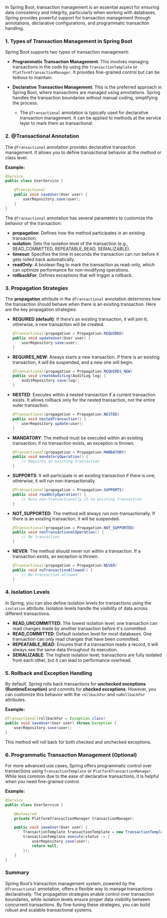 In Spring Boot, transaction management is an essential aspect for ensuring data consistency and integrity, particularly when working with databases. Spring provides powerful support for transaction management through annotations, declarative configurations, and programmatic transaction handling.

### 1. **Types of Transaction Management in Spring Boot**

Spring Boot supports two types of transaction management:

- **Programmatic Transaction Management**: This involves managing transactions in the code by using the `TransactionTemplate` or `PlatformTransactionManager`. It provides fine-grained control but can be tedious to maintain.
  
- **Declarative Transaction Management**: This is the preferred approach in Spring Boot, where transactions are managed using annotations. Spring handles the transaction boundaries without manual coding, simplifying the process.

   - The `@Transactional` annotation is typically used for declarative transaction management. It can be applied to methods at the service layer to mark them as transactional.

### 2. **@Transactional Annotation**

The `@Transactional` annotation provides declarative transaction management. It allows you to define transactional behavior at the method or class level.

**Example:**

```java
@Service
public class UserService {

    @Transactional
    public void saveUser(User user) {
        userRepository.save(user);
    }
}
```

The `@Transactional` annotation has several parameters to customize the behavior of the transaction:
- **propagation**: Defines how the method participates in an existing transaction.
- **isolation**: Sets the isolation level of the transaction (e.g., READ_COMMITTED, REPEATABLE_READ, SERIALIZABLE).
- **timeout**: Specifies the time in seconds the transaction can run before it gets rolled back automatically.
- **readOnly**: A boolean flag to mark the transaction as read-only, which can optimize performance for non-modifying operations.
- **rollbackFor**: Defines exceptions that will trigger a rollback.

### 3. **Propagation Strategies**

The **propagation** attribute in the `@Transactional` annotation determines how the transaction should behave when there is an existing transaction. Here are the key propagation strategies:

- **REQUIRED (default)**: If there’s an existing transaction, it will join it; otherwise, a new transaction will be created.
  
  ```java
  @Transactional(propagation = Propagation.REQUIRED)
  public void updateUser(User user) {
      userRepository.save(user);
  }
  ```

- **REQUIRES_NEW**: Always starts a new transaction. If there is an existing transaction, it will be suspended, and a new one will begin.
  
  ```java
  @Transactional(propagation = Propagation.REQUIRES_NEW)
  public void createAuditLog(AuditLog log) {
      auditRepository.save(log);
  }
  ```

- **NESTED**: Executes within a nested transaction if a current transaction exists. It allows rollback only for the nested transaction, not the entire outer transaction.
  
  ```java
  @Transactional(propagation = Propagation.NESTED)
  public void nestedTransaction() {
      userRepository.update(user);
  }
  ```

- **MANDATORY**: The method must be executed within an existing transaction; if no transaction exists, an exception is thrown.
  
  ```java
  @Transactional(propagation = Propagation.MANDATORY)
  public void mandatoryOperation() {
      // Requires an existing transaction
  }
  ```

- **SUPPORTS**: It will participate in an existing transaction if there is one; otherwise, it will run non-transactionally.
  
  ```java
  @Transactional(propagation = Propagation.SUPPORTS)
  public void readOnlyOperation() {
      // Runs non-transactionally if no existing transaction
  }
  ```

- **NOT_SUPPORTED**: The method will always run non-transactionally. If there is an existing transaction, it will be suspended.

  ```java
  @Transactional(propagation = Propagation.NOT_SUPPORTED)
  public void nonTransactionalOperation() {
      // No transaction
  }
  ```

- **NEVER**: The method should never run within a transaction. If a transaction exists, an exception is thrown.

  ```java
  @Transactional(propagation = Propagation.NEVER)
  public void noTransactionAllowed() {
      // No transaction allowed
  }
  ```

### 4. **Isolation Levels**

In Spring, you can also define isolation levels for transactions using the `isolation` attribute. Isolation levels handle the visibility of data across different transactions.

- **READ_UNCOMMITTED**: The lowest isolation level; one transaction can read changes made by another transaction before it's committed.
- **READ_COMMITTED**: Default isolation level for most databases. One transaction can only read changes that have been committed.
- **REPEATABLE_READ**: Ensures that if a transaction reads a record, it will always see the same data throughout its execution.
- **SERIALIZABLE**: The highest isolation level; transactions are fully isolated from each other, but it can lead to performance overhead.

### 5. **Rollback and Exception Handling**

By default, Spring rolls back transactions for **unchecked exceptions (RuntimeException)** and commits for **checked exceptions**. However, you can customize this behavior with the `rollbackFor` and `noRollbackFor` attributes.

**Example:**

```java
@Transactional(rollbackFor = Exception.class)
public void saveUser(User user) throws Exception {
    userRepository.save(user);
}
```

This method will roll back for both checked and unchecked exceptions.

### 6. **Programmatic Transaction Management (Optional)**

For more advanced use cases, Spring offers programmatic control over transactions using `TransactionTemplate` or `PlatformTransactionManager`. While less common due to the ease of declarative transactions, it is helpful when you need fine-grained control.

**Example:**

```java
@Service
public class UserService {

    @Autowired
    private PlatformTransactionManager transactionManager;

    public void saveUser(User user) {
        TransactionTemplate transactionTemplate = new TransactionTemplate(transactionManager);
        transactionTemplate.execute(status -> {
            userRepository.save(user);
            return null;
        });
    }
}
```

### Summary

Spring Boot’s transaction management system, powered by the `@Transactional` annotation, offers a flexible way to manage transactions declaratively. The propagation strategies enable control over transaction boundaries, while isolation levels ensure proper data visibility between concurrent transactions. By fine-tuning these strategies, you can build robust and scalable transactional systems.